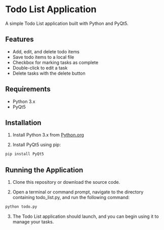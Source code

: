 # Todo List Application

A simple Todo List application built with Python and PyQt5.

## Features
- Add, edit, and delete todo items
- Save todo items to a local file
- Checkbox for marking tasks as complete
- Double-click to edit a task
- Delete tasks with the delete button

## Requirements

- Python 3.x
- PyQt5

## Installation

1. Install Python 3.x from [Python.org](https://www.python.org/downloads/)

2. Install PyQt5 using pip:

```bash
pip install PyQt5
```

## Running the Application
1. Clone this repository or download the source code.

2. Open a terminal or command prompt, navigate to the directory containing todo_list.py, and run the following command: 
```bash 
python todo.py
```
3. The Todo List application should launch, and you can begin using it to manage your tasks.
